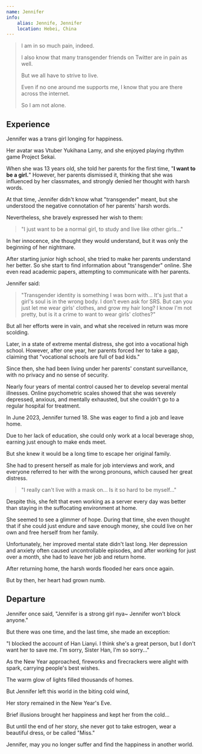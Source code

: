 ```yaml
---
name: Jennifer
info:
    alias: Jennife, Jennifer
    location: Hebei, China
---
```


> I am in so much pain, indeed.
>
> I also know that many transgender friends on Twitter are in pain as well.
>
> But we all have to strive to live.
>
> Even if no one around me supports me, I know that you are there across the internet.
> 
> So I am not alone.

## Experience

Jennifer was a trans girl longing for happiness.

Her avatar was Vtuber Yukihana Lamy,
and she enjoyed playing rhythm game Project Sekai.

When she was 13 years old,
she told her parents for the first time, "**I want to be a girl.**"
However, her parents dismissed it,
thinking that she was influenced by her classmates,
and strongly denied her thought with harsh words.

At that time, Jennifer didn't know what "transgender" meant,
but she understood the negative connotation of her parents' harsh words.

Nevertheless, she bravely expressed her wish to them:

> "I just want to be a normal girl, to study and live like other girls..."

In her innocence,
she thought they would understand,
but it was only the beginning of her nightmare.

After starting junior high school,
she tried to make her parents understand her better.
So she start to find information about "transgender" online.
She even read academic papers, attempting to communicate with her parents.

Jennifer said:

> "Transgender identity is something I was born with... It's just that a girl's soul is in the wrong body. I don't even ask for SRS. But can you just let me wear girls' clothes, and grow my hair long? I know I'm not pretty, but is it a crime to want to wear girls' clothes?"

But all her efforts were in vain,
and what she received in return was more scolding.

Later, in a state of extreme mental distress,
she got into a vocational high school.
However, after one year,
her parents forced her to take a gap,
claiming that "vocational schools are full of bad kids."

Since then, she had been living under her parents' constant surveillance,
with no privacy and no sense of security.

Nearly four years of mental control caused her to develop several mental illnesses.
Online psychometric scales showed that she was severely depressed, anxious, and mentally exhausted, but she couldn't go to a regular hospital for treatment.

In June 2023, Jennifer turned 18.
She was eager to find a job and leave home.

Due to her lack of education,
she could only work at a local beverage shop,
earning just enough to make ends meet.

But she knew it would be a long time to escape her original family.

She had to present herself as male for job interviews and work,
and everyone referred to her with the wrong pronouns,
which caused her great distress.

> "I really can't live with a mask on... Is it so hard to be myself..."

Despite this, she felt that even working as a server every day was better than staying in the suffocating environment at home.

She seemed to see a glimmer of hope.
During that time, she even thought that if she could just endure and save enough money,
she could live on her own and free herself from her family.

Unfortunately, her improved mental state didn't last long.
Her depression and anxiety often caused uncontrollable episodes,
and after working for just over a month,
she had to leave her job and return home.

After returning home,
the harsh words flooded her ears once again.

But by then,
her heart had grown numb.

## Departure

Jennifer once said, "Jennifer is a strong girl nya~ Jennifer won't block anyone."

But there was one time, and the last time,
she made an exception:

"I blocked the account of Han Lianyi. I think she's a great person, but I don't want her to save me. I'm sorry, Sister Han, I'm so sorry..."

As the New Year approached,
fireworks and firecrackers were alight with spark,
carrying people's best wishes.

The warm glow of lights filled thousands of homes.

But Jennifer left this world in the biting cold wind,

Her story remained in the New Year's Eve.

Brief illusions brought her happiness and kept her from the cold...

But until the end of her story,
she never got to take estrogen,
wear a beautiful dress,
or be called "Miss."

Jennifer, may you no longer suffer and find the happiness in another world.
